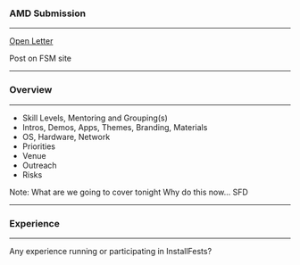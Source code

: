 ### AMD Submission

<hr />

[Open Letter](http://freesoftware.org.au/wiki/AMDLetter)

Post on FSM site

---

### Overview

<hr />

- Skill Levels, Mentoring and Grouping(s)
- Intros, Demos, Apps, Themes, Branding, Materials
- OS, Hardware, Network
- Priorities
- Venue
- Outreach
- Risks

Note:
What are we going to cover tonight
Why do this now... SFD

---

### Experience

<hr />

Any experience running or participating in InstallFests?
